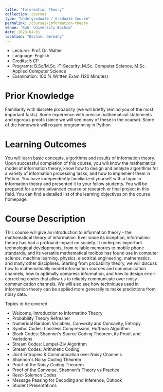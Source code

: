 ```yaml
---
title: "Information Theory"
collection: courses
type: "Undergraduate / Graduate Course"
permalink: /courses/information-theory
venue: "Ruhr University Bochum"
date: 2023-04-01
location: "Bochum, Germany"
---
```


* Lecturer: Prof. Dr. Walter
* Language: English
* Credits: 5 CP
* Programs: B.Sc/M.Sc. IT-Security, M.Sc. Computer Science, M.Sc. Applied Computer Science
* Examination: 100 % Written Exam (120 Minutes)

Prior Knowledge
=====

Familiarity with discrete probability (we will briefly remind you of the most important facts).
Some experience with precise mathematical statements and rigorous proofs (since we will see many of these in the course). 
Some of the homework will require programming in Python.

Learning Outcomes
=====

You will learn basic concepts, algorithms and results of information theory.
Upon successful completion of this course, you will know the mathematical model of information theory, know how to design and analyze algorithms for a variety of information processing tasks, and how to implement them in Python. 
You have independently familiarized yourself with a topic in information theory
and presented it to your fellow students. 
You will be prepared for a more advanced course or research or final project in this field. 
You can find a detailed list of the learning objectives on the course homepage.


Course Description
======

This course will give an introduction to information theory - the mathematical theory of information.
Ever since its inception, informatino theory has had a profound impact on society.
It underpins important technological developments, from reliable memories to mobile phone standards, and its versatile mathematical toolbox has found use in computer science, machine learning, physics, electrical engineering, mathematics, and many other disciplines.
Starting from probability theory, we will discuss how to mathematically model information sources and communication channels, how to optimally compress information, and how to design error-correcting codes that allow us to reliably communicate over noisy communication channels.
We will also see how techniques used in information theory can be applied more generally to make predictions from noisy data.

Topics to be covered:
* Welcome, Introduction to Informatino Theory
* Probability Theory Refresher
* Numerical Random Variables, Convexity and Concavity, Entropy
* Symbol Codes: Lossless Compression, Huffman Algorithm
* Block Codes: Shannon's Source Coding Theorem, its Proof, and Variations
* Stream Codes: Lempel-Ziv Algorithm
* Stream Codes: Arithmetic Coding
* Joint Entropies & Communication over Noisy Channels
* Shannon's Noisy Coding Theorem
* Proof of the Noisy Coding Theorem
* Proof of the Converse, Shannon's Theory vs Practice
* Reed-Solomon Codes
* Message Passing for Decoding and Inference, Outlook
* Student Presentations
